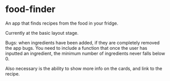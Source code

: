 # food-finder
 An app that finds recipes from the food in your fridge.

Currently at the basic layout stage. 

Bugs: when ingredients have been added, if they are completely removed the app bugs. You need to include a function that once
the user has inputted an ingredient, the minimum number of ingredients never falls below 0.

Also necessary is the ability to show more info on the cards, and link to the recipe.